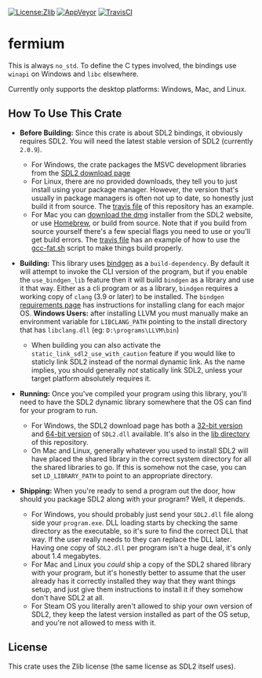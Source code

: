 [![License:Zlib](https://img.shields.io/badge/License-Zlib-brightgreen.svg)](https://opensource.org/licenses/Zlib)
[![AppVeyor](https://ci.appveyor.com/api/projects/status/lqvi8qbjayf35v8m/branch/master?svg=true)](https://ci.appveyor.com/project/Lokathor/fermium/branch/master)
[![TravisCI](https://travis-ci.org/Lokathor/fermium.svg?branch=master)](https://travis-ci.org/Lokathor/fermium)

# fermium

This is always `no_std`. To define the C types involved, the bindings use
`winapi` on Windows and `libc` elsewhere.

Currently only supports the desktop platforms: Windows, Mac, and Linux.

## How To Use This Crate

* **Before Building:** Since this crate is about SDL2 bindings, it obviously
  requires SDL2. You will need the latest stable version of SDL2 (currently
  `2.0.9`).
  * For Windows, the crate packages the MSVC development libraries from the
    [SDL2 download page](https://www.libsdl.org/download-2.0.php)
  * For Linux, there are no provided downloads, they tell you to just install
    using your package manager. However, the version that's usually in package
    managers is often not up to date, so honestly just build it from source. The
    [travis file](.travis.yml) of this repository has an example.
  * For Mac you can [download the
    dmg](https://www.libsdl.org/release/SDL2-2.0.9.dmg) installer from the SDL2
    website, or use [Homebrew](https://formulae.brew.sh/formula/sdl2#default),
    or build from source. Note that if you build from source yourself there's a
    few special flags you need to use or you'll get build errors. The [travis
    file](.travis.yml) has an example of how to use the [gcc-fat.sh](gcc-fat.sh)
    script to make things build properly.

* **Building:** This library uses
  [bindgen](https://github.com/rust-lang/rust-bindgen) as a `build-dependency`.
  By default it will attempt to invoke the CLI version of the program, but if
  you enable the `use_bindgen_lib` feature then it will build `bindgen` as a
  library and use it that way. Either as a cli program or as a library,
  `bindgen` requires a working copy of `clang` (3.9 or later) to be installed.
  The `bindgen` [requirements
  page](https://rust-lang.github.io/rust-bindgen/requirements.html) has
  instructions for installing clang for each major OS. **Windows Users:** after
  installing LLVM you must manually make an environment variable for
  `LIBCLANG_PATH` pointing to the install directory that has `libclang.dll` (eg:
  `D:\programs\LLVM\bin`)
  * When building you can also activate the `static_link_sdl2_use_with_caution`
    feature if you would like to staticly link SDL2 instead of the normal
    dynamic link. As the name implies, you should generally _not_ statically link
    SDL2, unless your target platform absolutely requires it.

* **Running:** Once you've compiled your program using this library, you'll need
  to have the SDL2 dynamic library somewhere that the OS can find for your
  program to run.
  * For Windows, the SDL2 download page has both a [32-bit
    version](https://www.libsdl.org/release/SDL2-2.0.9-win32-x86.zip) and
    [64-bit version](https://www.libsdl.org/release/SDL2-2.0.9-win32-x86.zip) of
    `SDL2.dll` available. It's also in the [lib directory](lib/) of this
    repository.
  * On Mac and Linux, generally whatever you used to install SDL2 will have
    placed the shared library in the correct system directory for all the shared
    libraries to go. If this is somehow not the case, you can set
    `LD_LIBRARY_PATH` to point to an appropriate directory.

* **Shipping:** When you're ready to send a program out the door, how should you
  package SDL2 along with your program? Well, it depends.
  * For Windows, you should probably just send your `SDL2.dll` file along side
    your `program.exe`. DLL loading starts by checking the same directory as the
    executable, so it's sure to find the correct DLL that way. If the user
    really needs to they can replace the DLL later. Having one copy of
    `SDL2.dll` per program isn't a huge deal, it's only about 1.4 megabytes.
  * For Mac and Linux you _could_ ship a copy of the SDL2 shared library with
    your program, but it's honestly better to assume that the user already has
    it correctly installed they way that they want things setup, and just give
    them instructions to install it if they somehow don't have SDL2 at all.
  * For Steam OS you literally aren't allowed to ship your own version of SDL2,
    they keep the latest version installed as part of the OS setup, and you're
    not allowed to mess with it.

## License

This crate uses the Zlib license (the same license as SDL2 itself uses).
